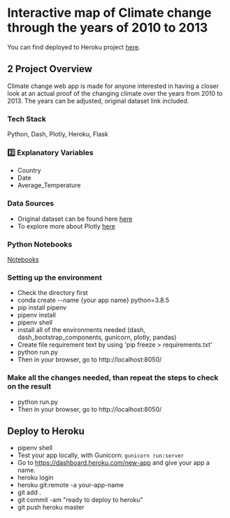 # Interactive map of Climate change through the years of 2010 to 2013

You can find deployed to Heroku project [here](https://climate-change-overview.herokuapp.com).

## 2️ Project Overview

Climate change web app is made for anyone interested in having a closer look at an actual proof of the changing climate over the years from 2010 to 2013. The years can be adjusted, original dataset link included.

### Tech Stack

Python, Dash, Plotly, Heroku, Flask

### 2️⃣ Explanatory Variables

- Country
- Date
- Average_Temperature

### Data Sources

- Original dataset can be found here [here](https://www.kaggle.com/berkeleyearth/climate-change-earth-surface-temperature-data)
- To explore more about Plotly [here](https://plotly.com/python/)

### Python Notebooks

[Notebooks](https://github.com/Edudeiko/climate_change/tree/master/notebooks)

### Setting up the environment

- Check the directory first
- conda create --name {your app name} python=3.8.5
- pip install pipenv
- pipenv install
- pipenv shell
- install all of the environments needed (dash, dash_bootstrap_components, gunicorn, plotly, pandas)
- Create file requirement text by using 'pip freeze > requirements.txt'
- python run.py
- Then in your browser, go to http://localhost:8050/

### Make all the changes needed, than repeat the steps to check on the result

- python run.py
- Then in your browser, go to http://localhost:8050/

## Deploy to Heroku

- pipenv shell
- Test your app locally, with Gunicorn: ``` gunicorn run:server ```
- Go to https://dashboard.heroku.com/new-app and give your app a name.
- heroku login
- heroku git:remote -a your-app-name
- git add .
- git commit -am "ready to deploy to heroku"
- git push heroku master
